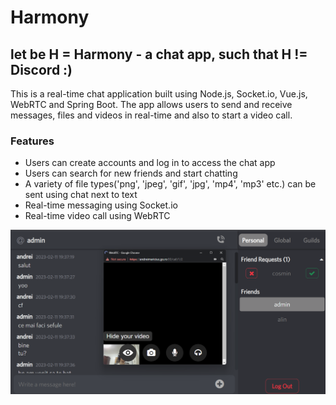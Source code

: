 # Harmony
## let be H = Harmony - a chat app, such that H != Discord :) 

This is a real-time chat application built using Node.js, Socket.io, Vue.js, WebRTC and Spring Boot.
The app allows users to send and receive messages, files and videos in real-time and also to 
start a video call.

### Features
* Users can create accounts and log in to access the chat app
* Users can search for new friends and start chatting
* A variety of file types('png', 'jpeg', 'gif', 'jpg', 'mp4', 'mp3' etc.) can be sent using chat next to text
* Real-time messaging using Socket.io
* Real-time video call using WebRTC

![chat.png](chat.png)
